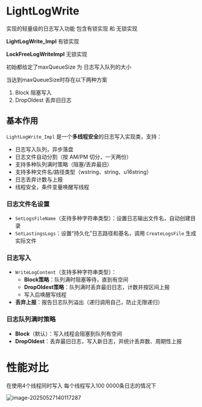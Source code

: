 # LightLogWrite 
实现的轻量级的日志写入功能 包含有锁实现 和 无锁实现

**LightLogWrite_Impl** 有锁实现

**LockFreeLogWriteImpl** 无锁实现

初始都给定了maxQueueSize 为 日志写入队列的大小

当达到maxQueueSize时存在以下两种方案 

1. Block 阻塞写入
2. DropOldest 丢弃旧日志

## 基本作用

`LightLogWrite_Impl` 是一个**多线程安全**的日志写入实现类，支持：
- 日志写入队列，异步落盘
- 日志文件自动分割（按 AM/PM 切分，一天两份）
- 支持多种队列满时策略（阻塞/丢弃最旧）
- 支持多种文件名/路径类型（wstring、string、u16string）
- 日志丢弃计数与上报
- 线程安全，条件变量唤醒写线程

### 日志文件名设置

- `SetLogsFileName`（支持多种字符串类型）：设置日志输出文件名，自动创建目录
- `SetLastingsLogs`：设置“持久化”日志路径和基名，调用 `CreateLogsFile` 生成实际文件

### 日志写入

- `WriteLogContent`（支持多种字符串类型）：
  - **Block策略**：队列满时阻塞等待，直到有空间
  - **DropOldest策略**：队列满时丢弃最旧日志，计数并按区间上报
  - 写入后唤醒写线程
- **丢弃上报**：报告日志队列溢出（递归调用自己，防止无限递归）

### 日志队列满时策略

- **Block**（默认）：写入线程会阻塞到队列有空间
- **DropOldest**：丢弃最旧日志，写入新日志，并统计丢弃数、周期性上报

# 性能对比

在使用4个线程同时写入 每个线程写入100 0000条日志的情况下

![image-20250527140117287](https://cdn.jsdelivr.net/gh/hesphoros/blogimages@main/img/image-20250527140117287.png)
